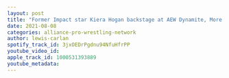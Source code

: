 ```yaml
---
layout: post
title: "Former Impact star Kiera Hogan backstage at AEW Dynamite, More WWE releases coming?"
date: 2021-08-08
categories: alliance-pro-wrestling-network
author: lewis-carlan
spotify_track_id: 3jxOEDrPgdnu94NfuHfrPP
youtube_video_id: 
apple_track_id: 1000531393889
youtube_metadata: 
---
```

